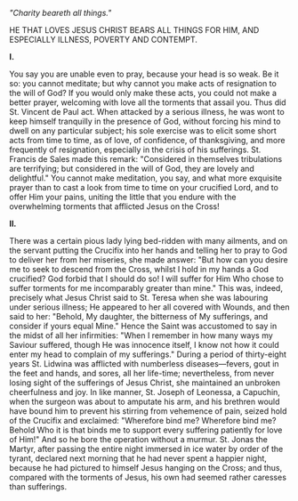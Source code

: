 
*\"Charity beareth all things.\"*

HE THAT LOVES JESUS CHRIST BEARS ALL THINGS FOR HIM, AND ESPECIALLY ILLNESS, POVERTY AND CONTEMPT.

**I\.**

You say you are unable even to pray, because your head is so weak. Be it so: you cannot meditate; but why cannot you make acts of resignation to the will of God? If you would only make these acts, you could not make a better prayer, welcoming with love all the torments that assail you. Thus did St. Vincent de Paul act. When attacked by a serious illness, he was wont to keep himself tranquilly in the presence of God, without forcing his mind to dwell on any particular subject; his sole exercise was to elicit some short acts from time to time, as of love, of confidence, of thanksgiving, and more frequently of resignation, especially in the crisis of his sufferings. St. Francis de Sales made this remark: \"Considered in themselves tribulations are terrifying; but considered in the will of God, they are lovely and delightful.\" You cannot make meditation, you say, and what more exquisite prayer than to cast a look from time to time on your crucified Lord, and to offer Him your pains, uniting the little that you endure with the overwhelming torments that afflicted Jesus on the Cross!

**II\.**

There was a certain pious lady lying bed-ridden with many ailments, and on the servant putting the Crucifix into her hands and telling her to pray to God to deliver her from her miseries, she made answer: \"But how can you desire me to seek to descend from the Cross, whilst I hold in my hands a God crucified? God forbid that I should do so! I will suffer for Him Who chose to suffer torments for me incomparably greater than mine.\" This was, indeed, precisely what Jesus Christ said to St. Teresa when she was labouring under serious illness; He appeared to her all covered with Wounds, and then said to her: \"Behold, My daughter, the bitterness of My sufferings, and consider if yours equal Mine.\" Hence the Saint was accustomed to say in the midst of all her infirmities: \"When I remember in how many ways my Saviour suffered, though He was innocence itself, I know not how it could enter my head to complain of my sufferings.\" During a period of thirty-eight years St. Lidwina was afflicted with numberless diseases—fevers, gout in the feet and hands, and sores, all her life-time; nevertheless, from never losing sight of the sufferings of Jesus Christ, she maintained an unbroken cheerfulness and joy. In like manner, St. Joseph of Leonessa, a Capuchin, when the surgeon was about to amputate his arm, and his brethren would have bound him to prevent his stirring from vehemence of pain, seized hold of the Crucifix and exclaimed: \"Wherefore bind me? Wherefore bind me? Behold Who it is that binds me to support every suffering patiently for love of Him!\" And so he bore the operation without a murmur. St. Jonas the Martyr, after passing the entire night immersed in ice water by order of the tyrant, declared next morning that he had never spent a happier night, because he had pictured to himself Jesus hanging on the Cross; and thus, compared with the torments of Jesus, his own had seemed rather caresses than sufferings.

